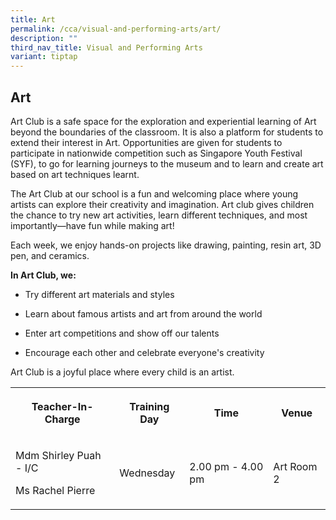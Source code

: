 ```yaml
---
title: Art
permalink: /cca/visual-and-performing-arts/art/
description: ""
third_nav_title: Visual and Performing Arts
variant: tiptap
---
```

<h2><strong>Art</strong>&nbsp;</h2>
<p>Art Club is a safe space for the exploration and experiential learning
of Art beyond the boundaries of the classroom. It is also a platform for
students to extend their interest in Art. Opportunities are given for students
to participate in nationwide competition such as Singapore Youth Festival
(SYF), to go for learning journeys to the museum and to learn and create
art based on art techniques learnt.</p>
<p>The Art Club at our school is a fun and welcoming place where young artists
can explore their creativity and imagination. Art club gives children the
chance to try new art activities, learn different techniques, and most
importantly—have fun while making art!</p>
<p>Each week, we enjoy hands-on projects like drawing, painting, resin art,
3D pen, and ceramics.</p>
<p><strong>In Art Club, we:</strong>
</p>
<ul data-tight="true" class="tight">
<li>
<p>Try different art materials and styles</p>
</li>
<li>
<p>Learn about famous artists and art from around the world</p>
</li>
<li>
<p>Enter art competitions and show off our talents</p>
</li>
<li>
<p>Encourage each other and celebrate everyone's creativity</p>
</li>
</ul>
<p>Art Club is a joyful place where every child is an artist.</p>
<table style="minWidth: 100px">
<colgroup>
<col>
<col>
<col>
<col>
</colgroup>
<tbody>
<tr>
<th rowspan="1" colspan="1">
<p>Teacher-In-Charge</p>
</th>
<th rowspan="1" colspan="1">
<p>Training Day</p>
</th>
<th rowspan="1" colspan="1">
<p>Time</p>
</th>
<th rowspan="1" colspan="1">
<p>Venue</p>
</th>
</tr>
<tr>
<td rowspan="1" colspan="1">
<p>Mdm Shirley Puah - I/C</p>
<p>Ms Rachel Pierre</p>
</td>
<td rowspan="1" colspan="1">
<p>Wednesday
<br>
</p>
</td>
<td rowspan="1" colspan="1">
<p>2.00 pm - 4.00 pm
<br>
</p>
</td>
<td rowspan="1" colspan="1">
<p>Art Room 2</p>
</td>
</tr>
</tbody>
</table>
<p></p>